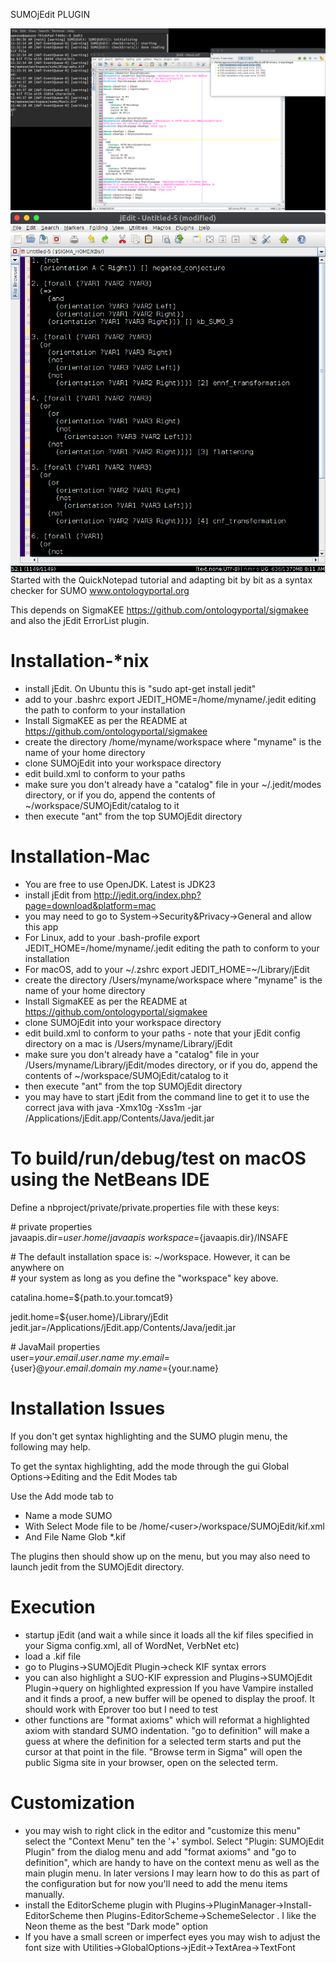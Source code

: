 SUMOjEdit PLUGIN

![screenshot](https://github.com/ontologyportal/SUMOjEdit/raw/master/screenshot.jpeg)
![screenshot](https://github.com/ontologyportal/SUMOjEdit/raw/master/screenshot-tp.jpeg)
Started with the QuickNotepad tutorial and adapting bit by bit as a syntax checker for SUMO
www.ontologyportal.org

This depends on SigmaKEE https://github.com/ontologyportal/sigmakee and also the jEdit ErrorList plugin.

Installation-*nix
=============================
- install jEdit.  On Ubuntu this is "sudo apt-get install jedit"
- add to your .bashrc
  export JEDIT_HOME=/home/myname/.jedit editing the path to conform to your installation
- Install SigmaKEE as per the README at https://github.com/ontologyportal/sigmakee
- create the directory /home/myname/workspace where "myname" is the name of your home directory
- clone SUMOjEdit into your workspace directory
- edit build.xml to conform to your paths
- make sure you don't already have a "catalog" file in your ~/.jedit/modes directory,
  or if you do, append the contents of ~/workspace/SUMOjEdit/catalog to it
- then execute "ant" from the top SUMOjEdit directory

Installation-Mac
=============================
- You are free to use OpenJDK. Latest is JDK23
- install jEdit from http://jedit.org/index.php?page=download&platform=mac
- you may need to go to System->Security&Privacy->General and allow this app
- For Linux, add to your .bash-profile
  export JEDIT_HOME=/home/myname/.jedit editing the path to conform to your installation
- For macOS, add to your ~/.zshrc
  export JEDIT_HOME=~/Library/jEdit
- create the directory /Users/myname/workspace where "myname" is the name of your home directory
- Install SigmaKEE as per the README at https://github.com/ontologyportal/sigmakee
- clone SUMOjEdit into your workspace directory
- edit build.xml to conform to your paths - note that your jEdit config directory on a
  mac is /Users/myname/Library/jEdit
- make sure you don't already have a "catalog" file in your
  /Users/myname/Library/jEdit/modes directory,
  or if you do, append the contents of ~/workspace/SUMOjEdit/catalog to it
- then execute "ant" from the top SUMOjEdit directory
- you may have to start jEdit from the command line to get it to use the correct java with
  java -Xmx10g -Xss1m -jar /Applications/jEdit.app/Contents/Java/jedit.jar

To build/run/debug/test on macOS using the NetBeans IDE
=======================================================
Define a nbproject/private/private.properties file with these keys:

\# private properties\
javaapis.dir=${user.home}/javaapis\
workspace=${javaapis.dir}/INSAFE

\# The default installation space is: ~/workspace. However, it can be anywhere on\
\# your system as long as you define the "workspace" key above.

catalina.home=${path.to.your.tomcat9}

jedit.home=${user.home}/Library/jEdit\
jedit.jar=/Applications/jEdit.app/Contents/Java/jedit.jar

\# JavaMail properties\
user=${your.email.user.name}\
my.email=${user}@${your.email.domain}\
my.name=${your.name}


Installation Issues
=============================
If you don't get syntax highlighting and the SUMO plugin menu, the following
may help.

To get the syntax highlighting, add the mode through the gui Global Options->Editing and the Edit Modes tab

Use the Add mode tab to

- Name a mode SUMO
- With Select Mode file to be /home/&lt;user&gt;/workspace/SUMOjEdit/kif.xml
- And File Name Glob *.kif

The plugins then should show up on the menu, but you may also need to launch jedit from the SUMOjEdit directory.

Execution
=============================
- startup jEdit (and wait a while since it loads all the kif files specified in your Sigma config.xml,
  all of WordNet, VerbNet etc)
- load a .kif file
- go to Plugins->SUMOjEdit Plugin->check KIF syntax errors
- you can also highlight a SUO-KIF expression and Plugins->SUMOjEdit Plugin->query on highlighted expression
  If you have Vampire installed and it finds a proof, a new buffer will be opened to display the proof.  It
  should work with Eprover too but I need to test
- other functions are "format axioms" which will reformat a highlighted axiom with standard SUMO indentation.
  "go to definition" will make a guess at where the definition for a selected term starts and put the cursor at that
  point in the file. "Browse term in Sigma" will open the public Sigma site in your browser, open on the
  selected term.

Customization
=============================
- you may wish to right click in the editor and "customize this menu" select the "Context Menu"
ten the '+' symbol.  Select "Plugin: SUMOjEdit Plugin" from the dialog menu and add
"format axioms" and "go to definition", which are handy to have on the context menu as well
as the main plugin menu.  In later versions I may learn how to do this as part of the configuration
but for now you'll need to add the menu items manually.
- install the EditorScheme plugin with Plugins->PluginManager->Install-EditorScheme then
Plugins-EditorScheme->SchemeSelector .  I like the Neon theme as the best "Dark mode" option
- If you have a small screen or imperfect eyes you may wish to adjust the font size with
Utilities->GlobalOptions->jEdit->TextArea->TextFont
